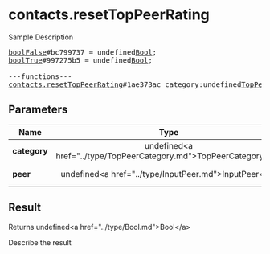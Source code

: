 # contacts.resetTopPeerRating

Sample Description

<pre>
<a href="../constructor/boolFalse">boolFalse</a>#bc799737 = undefined<a href="../type/Bool.md">Bool</a>;
<a href="../constructor/boolTrue">boolTrue</a>#997275b5 = undefined<a href="../type/Bool.md">Bool</a>;

---functions---
<a href="../method/contacts.resetTopPeerRating.md">contacts.resetTopPeerRating</a>#1ae373ac category:undefined<a href="../type/TopPeerCategory.md">TopPeerCategory</a> peer:undefined<a href="../type/InputPeer.md">InputPeer</a> = undefined<a href="../type/Bool.md">Bool</a>;
</pre>

## Parameters

| Name | Type | Description |
|------|:----:|-------------|
| **category** | undefined&lt;a href=&#34;../type/TopPeerCategory.md&#34;&gt;TopPeerCategory&lt;/a&gt; | Param description |
| **peer** | undefined&lt;a href=&#34;../type/InputPeer.md&#34;&gt;InputPeer&lt;/a&gt; | Param description |

## Result

Returns undefined&lt;a href=&#34;../type/Bool.md&#34;&gt;Bool&lt;/a&gt;

Describe the result

